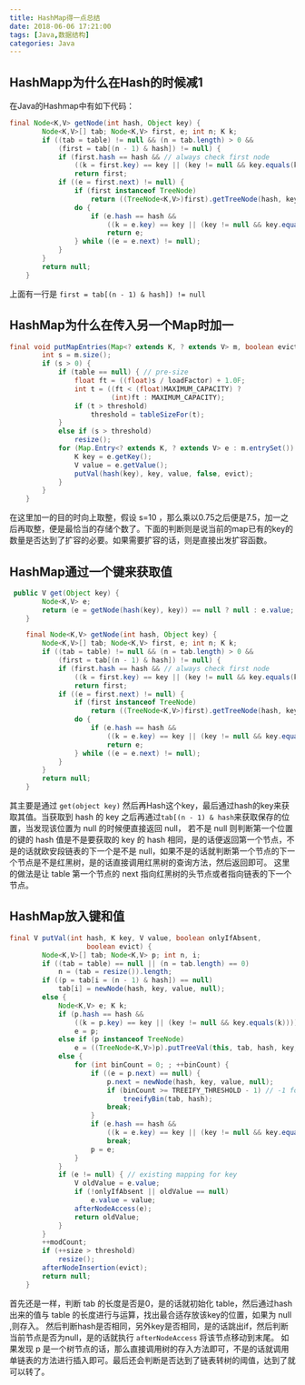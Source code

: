 ```yaml
---
title: HashMap得一点总结
date: 2018-06-06 17:21:00
tags: [Java,数据结构]
categories: Java
---
```

## HashMapp为什么在Hash的时候减1
在Java的Hashmap中有如下代码：
```java
final Node<K,V> getNode(int hash, Object key) {
        Node<K,V>[] tab; Node<K,V> first, e; int n; K k;
        if ((tab = table) != null && (n = tab.length) > 0 &&
            (first = tab[(n - 1) & hash]) != null) {
            if (first.hash == hash && // always check first node
                ((k = first.key) == key || (key != null && key.equals(k))))
                return first;
            if ((e = first.next) != null) {
                if (first instanceof TreeNode)
                    return ((TreeNode<K,V>)first).getTreeNode(hash, key);
                do {
                    if (e.hash == hash &&
                        ((k = e.key) == key || (key != null && key.equals(k))))
                        return e;
                } while ((e = e.next) != null);
            }
        }
        return null;
    }
```
上面有一行是 `first = tab[(n - 1) & hash]) != null` 


## HashMap为什么在传入另一个Map时加一
```java
final void putMapEntries(Map<? extends K, ? extends V> m, boolean evict) {
        int s = m.size();
        if (s > 0) {
            if (table == null) { // pre-size
                float ft = ((float)s / loadFactor) + 1.0F;
                int t = ((ft < (float)MAXIMUM_CAPACITY) ?
                         (int)ft : MAXIMUM_CAPACITY);
                if (t > threshold)
                    threshold = tableSizeFor(t);
            }
            else if (s > threshold)
                resize();
            for (Map.Entry<? extends K, ? extends V> e : m.entrySet()) {
                K key = e.getKey();
                V value = e.getValue();
                putVal(hash(key), key, value, false, evict);
            }
        }
    }
```
在这里加一的目的时向上取整，假设 s=10 ，那么乘以0.75之后便是7.5，加一之后再取整，便是最恰当的存储个数了。下面的判断则是说当前的map已有的key的数量是否达到了扩容的必要。如果需要扩容的话，则是直接出发扩容函数。

## HashMap通过一个键来获取值
```java
 public V get(Object key) {
        Node<K,V> e;
        return (e = getNode(hash(key), key)) == null ? null : e.value;
    }

    final Node<K,V> getNode(int hash, Object key) {
        Node<K,V>[] tab; Node<K,V> first, e; int n; K k;
        if ((tab = table) != null && (n = tab.length) > 0 &&
            (first = tab[(n - 1) & hash]) != null) {
            if (first.hash == hash && // always check first node
                ((k = first.key) == key || (key != null && key.equals(k))))
                return first;
            if ((e = first.next) != null) {
                if (first instanceof TreeNode)
                    return ((TreeNode<K,V>)first).getTreeNode(hash, key);
                do {
                    if (e.hash == hash &&
                        ((k = e.key) == key || (key != null && key.equals(k))))
                        return e;
                } while ((e = e.next) != null);
            }
        }
        return null;
    }
```
其主要是通过 `get(object key)` 然后再Hash这个key，最后通过hash的key来获取其值。当获取到 hash 的 key 之后再通过`tab[(n - 1) & hash`来获取保存的位置，当发现该位置为 null 的时候便直接返回 null，
若不是 null 则判断第一个位置的键的 hash 值是不是要获取的 key 的 hash 相同，是的话便返回第一个节点，不是的话就欧安段链表的下一个是不是 null，如果不是的话就判断第一个节点的下一个节点是不是红黑树，是的话直接调用红黑树的查询方法，然后返回即可。
这里的做法是让 table 第一个节点的 next 指向红黑树的头节点或者指向链表的下一个节点。

## HashMap放入键和值
```java
final V putVal(int hash, K key, V value, boolean onlyIfAbsent,
                   boolean evict) {
        Node<K,V>[] tab; Node<K,V> p; int n, i;
        if ((tab = table) == null || (n = tab.length) == 0)
            n = (tab = resize()).length;
        if ((p = tab[i = (n - 1) & hash]) == null)
            tab[i] = newNode(hash, key, value, null);
        else {
            Node<K,V> e; K k;
            if (p.hash == hash &&
                ((k = p.key) == key || (key != null && key.equals(k))))
                e = p;
            else if (p instanceof TreeNode)
                e = ((TreeNode<K,V>)p).putTreeVal(this, tab, hash, key, value);
            else {
                for (int binCount = 0; ; ++binCount) {
                    if ((e = p.next) == null) {
                        p.next = newNode(hash, key, value, null);
                        if (binCount >= TREEIFY_THRESHOLD - 1) // -1 for 1st
                            treeifyBin(tab, hash);
                        break;
                    }
                    if (e.hash == hash &&
                        ((k = e.key) == key || (key != null && key.equals(k))))
                        break;
                    p = e;
                }
            }
            if (e != null) { // existing mapping for key
                V oldValue = e.value;
                if (!onlyIfAbsent || oldValue == null)
                    e.value = value;
                afterNodeAccess(e);
                return oldValue;
            }
        }
        ++modCount;
        if (++size > threshold)
            resize();
        afterNodeInsertion(evict);
        return null;
    }
```
首先还是一样，判断 tab 的长度是否是0，是的话就初始化 table，然后通过hash出来的值与 table 的长度进行与运算，找出最合适存放该key的位置，如果为 null ,则存入。
然后判断hash是否相同，另外key是否相同，是的话跳出if，然后判断当前节点是否为null，是的话就执行 `afterNodeAccess` 将该节点移动到末尾。
如果发现 p 是一个树节点的话，那么直接调用树的存入方法即可，不是的话就调用单链表的方法进行插入即可。最后还会判断是否达到了链表转树的阈值，达到了就可以转了。